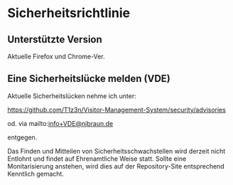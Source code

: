 # Sicherheitsrichtlinie

## Unterstützte Version

Aktuelle Firefox und Chrome-Ver.

## Eine Sicherheitslücke melden (VDE)

Aktuelle Sicherheitslücken nehme ich unter:

https://github.com/T1z3n/Visitor-Management-System/security/advisories

od. via mailto:info+VDE@njbraun.de

entgegen.

Das Finden und Mitteilen von Sicherheitsschwachstellen wird derzeit nicht Entlohnt und findet auf Ehrenamtliche Weise statt.
Sollte eine Monitarisierung anstehen, wird dies auf der Repository-Site entsprechend Kenntlich gemacht.